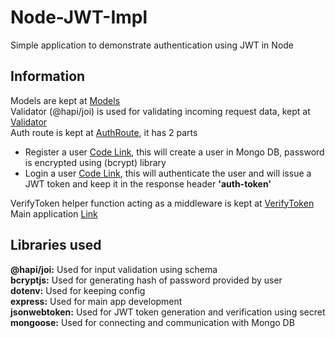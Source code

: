 # Node-JWT-Impl

Simple application to demonstrate authentication using JWT in Node

## Information
Models are kept at [Models](NodeJwtServer/model) <br>
Validator (@hapi/joi) is used for validating incoming request data, kept at [Validator](master/NodeJwtServer/routes/validation.js) <br> 
Auth route is kept at [AuthRoute](NodeJwtServer/routes/auth.js), it has 2 parts 
  * Register a user [Code Link](NodeJwtServer/routes/auth.js#L8), this will create a user in Mongo DB, password is encrypted using (bcrypt) library
  * Login a user [Code Link](NodeJwtServer/routes/auth.js#L44), this will authenticate the user and will issue a JWT token and keep it in the response header **'auth-token'** 

VerifyToken helper function acting as a middleware is kept at [VerifyToken](master/NodeJwtServer/routes/verifyToken.js) <br>
Main application [Link](master/NodeJwtServer/index.js)

## Libraries used
**@hapi/joi:** Used for input validation using schema <br>
**bcryptjs:** Used for generating hash of password provided by user <br>
**dotenv:** Used for keeping config <br>
**express:** Used for main app development <br>
**jsonwebtoken:** Used for JWT token generation and verification using secret <br>
**mongoose:** Used for connecting and communication with Mongo DB <br>
